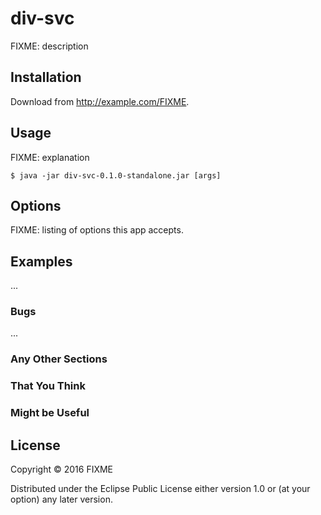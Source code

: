 # div-svc

FIXME: description

## Installation

Download from http://example.com/FIXME.

## Usage

FIXME: explanation

    $ java -jar div-svc-0.1.0-standalone.jar [args]

## Options

FIXME: listing of options this app accepts.

## Examples

...

### Bugs

...

### Any Other Sections
### That You Think
### Might be Useful

## License

Copyright © 2016 FIXME

Distributed under the Eclipse Public License either version 1.0 or (at
your option) any later version.
